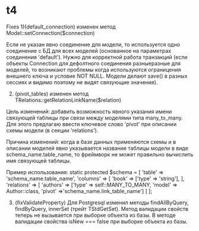 t4
==
Fixes
1)(default_connection)
изменен метод Model::setConnection($connection)

Если не указан явно соединение для модели, то используется одно соединение с БД для всех моделей
(основанное на параметрах соединения 'default').
Нужно для корректной работа транзакций (если объекты Connection для дефолтного соединения разныеразные для моделей, 
то возникают проблемы когда используются ограницения внешнего ключа и условие NOT NULL. Модели делают save() в разных
 сессиях и видимо поэтому не видят связующие значения). 
 
2) (pivot_tables)
изменен метод TRelations::getRelationLinkName($relation)

Цель изменений: добавить возможность явного указания имени связующей таблицы при связи между моделями типа many_to_many. Для этого предлагаю ввести ключевое слово 'pivot' при описании схемы модели (в секции 'relations').

Причина изменений: когда в базе данных применяются схемы и в описании моделей явно указывается название таблицы модели в виде schema_name.table_name, то фреймворк не может правильно вычислить имя связующей таблицы.

Пример использования:
static protected $schema = [
'table' => 'schema_name.table_name',
'columns' => [
'book' => ['type' => 'string'],
],
'relations' => [
'authors' => ['type' => self::MANY_TO_MANY, 'model' => Author::class, 'pivot' =>'schema_name.link_table_name']
]
];

3) (fixValidateProperty) Для Postgresql изменил методы findAllByQuery, findByQuery, innerSet (трейт TStdGetSet).
Метод валидации свойств теперь  не вызывается при выборке объекта из базы.
В методе валидации свойства isNew === false при  выборке объекта из базы.